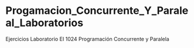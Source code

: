 # Progamacion_Concurrente_Y_Paraleal_Laboratorios
Ejercicios Laboratorio EI 1024 Programación Concurrente y Paralela
